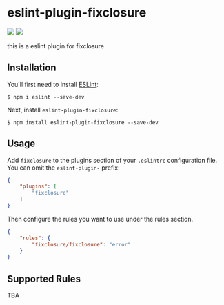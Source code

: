 # eslint-plugin-fixclosure
[![](https://github.com/koba04/eslint-plugin-fixclosure/workflows/test/badge.svg)](https://github.com/koba04/eslint-plugin-fixclosure/actions?workflow=test)
[![](https://github.com/koba04/eslint-plugin-fixclosure/workflows/lint/badge.svg)](https://github.com/koba04/eslint-plugin-fixclosure/actions?workflow=lint)

this is a eslint plugin for fixclosure

## Installation

You'll first need to install [ESLint](http://eslint.org):

```
$ npm i eslint --save-dev
```

Next, install `eslint-plugin-fixclosure`:

```
$ npm install eslint-plugin-fixclosure --save-dev
```

## Usage

Add `fixclosure` to the plugins section of your `.eslintrc` configuration file. You can omit the `eslint-plugin-` prefix:

```json
{
    "plugins": [
        "fixclosure"
    ]
}
```


Then configure the rules you want to use under the rules section.

```json
{
    "rules": {
        "fixclosure/fixclosure": "error"
    }
}
```

## Supported Rules

TBA
